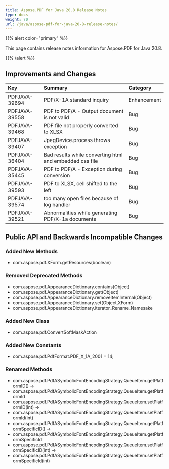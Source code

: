```yaml
---
title: Aspose.PDF for Java 20.8 Release Notes
type: docs
weight: 70
url: /java/aspose-pdf-for-java-20-8-release-notes/
---
```


{{% alert color="primary" %}}

This page contains release notes information for Aspose.PDF for Java 20.8.

{{% /alert %}}
## **Improvements and Changes**

|**Key**|**Summary**|**Category**|
| :- | :- | :- |
|PDFJAVA-39694| PDF/X-1A standard inquiry|	Enhancement|
|PDFJAVA-39558| PDF to PDF/A - Output document is not valid|Bug|
|PDFJAVA-39468| PDF file not properly converted to XLSX|	Bug
|PDFJAVA-39407| JpegDevice.process throws exception|	Bug|
|PDFJAVA-36404| Bad results while converting html and embedded css file|Bug|
|PDFJAVA-35445| PDF to PDF/A - Exception during conversion|	Bug|
|PDFJAVA-39593| PDF to XLSX, cell shifted to the left|	Bug|
|PDFJAVA-39574| too many open files because of log handler|	Bug|
|PDFJAVA-39521| Abnormalities while generating PDF/X-1a documents|Bug|

## **Public API and Backwards Incompatible Changes**

### Added New Methods
 * com.aspose.pdf.XForm.getResources(boolean)

### Removed Deprecated Methods
 * com.aspose.pdf.AppearanceDictionary.contains(Object)
 * com.aspose.pdf.AppearanceDictionary.get(Object)
 * com.aspose.pdf.AppearanceDictionary.removeItemInternal(Object)
 * com.aspose.pdf.AppearanceDictionary.set(Object,XForm)
 * com.aspose.pdf.AppearanceDictionary.iterator_Rename_Namesake

### Added New Class
 * com.aspose.pdf.ConvertSoftMaskAction

### Added New Constants
 * com.aspose.pdf.PdfFormat.PDF_X_1A_2001 = 14;

### Renamed Methods
 * com.aspose.pdf.PdfASymbolicFontEncodingStrategy.QueueItem.getPlatformID() ->
 * com.aspose.pdf.PdfASymbolicFontEncodingStrategy.QueueItem.getPlatformId
 * com.aspose.pdf.PdfASymbolicFontEncodingStrategy.QueueItem.setPlatformID(int) ->  
 * com.aspose.pdf.PdfASymbolicFontEncodingStrategy.QueueItem.setPlatformId(int)
 * com.aspose.pdf.PdfASymbolicFontEncodingStrategy.QueueItem.getPlatformSpecificID() ->
 * com.aspose.pdf.PdfASymbolicFontEncodingStrategy.QueueItem.getPlatformSpecificId
 * com.aspose.pdf.PdfASymbolicFontEncodingStrategy.QueueItem.setPlatformSpecificID(int) ->
 * com.aspose.pdf.PdfASymbolicFontEncodingStrategy.QueueItem.setPlatformSpecificId(int)
